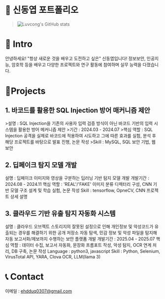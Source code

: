 # 📜 신동엽 포트폴리오
> ![Luvcong's GitHub stats](https://github-readme-stats.vercel.app/api?username=Luvcong&count_private=true)

# 👋 Intro
안녕하세요! "항상 새로운 것을 배우고 도전하고 싶은" 신동엽입니다!
정보보안, 인공지능, 암호학 등을 배우고 다양한 프로젝트와 연구 활동에 참여하며 실무 능력을 다졌습니다.

# 📝Projects

## 1. 바코드를 활용한 SQL Injection 방어 매커니즘 제안
<p>
>설명 : SQL Injection을 기존의 사용자 입력 검증 방식이 아닌 바코드 기반의 입력 시스템을 활용한 방어 메커니즘 제안
>기간 : 2024.03 - 2024.07
>핵심 역할 : SQL Injection 공격을 실제로 바코드에 적용하여 시도하고 그에 따른 효과를 실험, 분석 후 해당 프로젝트를 바탕으로 발표 진행, 논문 작성
>Skill : MySQL, SQL 보안 기법, 웹 보안
</p>


## 2. 딥페이크 탐지 모델 개발

설명 : 딥페이크 이미지와 영상을 구분하는 딥러닝 기반 탐지 모델 개발
개발기간 : 2024.08 - 2024.11
핵심 역할 : 'REAL'/'FAKE' 이미지 분류 디렉터리 구성, CNN 기반 모델 구조 설계 및 학습 실험, 논문 작성
Skill : tensorflow, OpneCV, CNN
프로젝트 상세 설명


## 3. 클라우드 기반 유출 탐지 자동화 시스템


설명 : 클라우드 오브젝트 스토리지의 잘못된 설정으로 인해 개인정보 및 악성코드가 유출되는 경우를 해결하기 위한 공개 저장소 자동 탐색, 민감 정보 및 악성 파일을 탐지해 자동 보고서화/제보까지 수행하는 보안 플랫폼 개발
개발기간 : 2025.04 - 2025.07
핵심 역할 : 데이터 수집, 보고서 자동화, 문장화 프롬포트 작성, 악성 탐지, OCR 연계 처리, DB 구축, 논문 작성
Language : python3, javascript
Skill : Python, Selenium, VirusTotal API, YARA, Clova OCR, LLM(llama 3)




# 📞 Contact
이메일 : ehdduq0307@gmail.com
